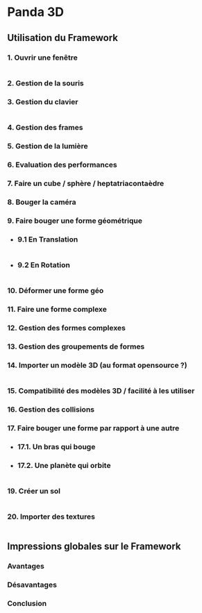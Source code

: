 # Panda 3D

## Utilisation du Framework 

### 1. Ouvrir une fenêtre
```py
```
### 2. Gestion de la souris
### 3. Gestion du clavier
```py
```
### 4. Gestion des frames
### 5. Gestion de la lumière 
### 6. Evaluation des performances
### 7. Faire un cube / sphère / heptatriacontaèdre
### 8. Bouger la caméra
### 9. Faire bouger une forme géométrique
- ### 9.1 En Translation
```py
```
- ### 9.2 En Rotation
```py
```
### 10. Déformer une forme géo
### 11. Faire une forme complexe
### 12. Gestion des formes complexes
### 13. Gestion des groupements de formes
### 14. Importer un modèle 3D (au format opensource ?)
```py
```
### 15. Compatibilité des modèles 3D / facilité à les utiliser
### 16. Gestion des collisions
### 17. Faire bouger une forme par rapport à une autre 
- ### 17.1. Un bras qui bouge 
- ### 17.2. Une planète qui orbite
```py
```
### 19. Créer un sol 
```py
```
### 20. Importer des textures
```py
```
## Impressions globales sur le Framework

### Avantages

### Désavantages

### Conclusion
